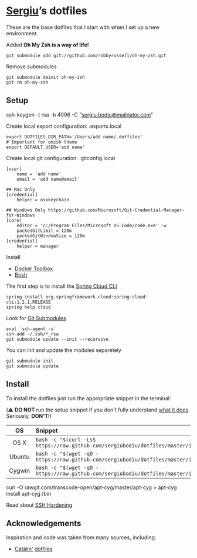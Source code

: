 # [Sergiu](https://github.com/sergiubodiu)’s dotfiles

These are the base dotfiles that I start with when I set up a
new environment.

Added __Oh My Zsh is a way of life!__

    git submodule add git://github.com/robbyrussell/oh-my-zsh.git

Remove submodules

    git submodule deinit oh-my-zsh
    git rm oh-my-zsh

## Setup

ssh-keygen -t rsa -b 4096 -C "sergiu.bodiu@mailnator.com"

Create local export configuration: .exports.local

    export DOTFILES_DIR_PATH='/Users/add name/.dotfiles'
    # Important for omzsh theme
    export DEFAULT_USER='add name'

Create local git configuration: .gitconfig.local

    [user]
        name = 'add name'
        email = 'add name@email'

    ## Mac Only
    [credential]
        helper = osxkeychain
    
    ## Windows Only https://github.com/Microsoft/Git-Credential-Manager-for-Windows
    [core]
        editor = 'c:/Program Files/Microsoft VS Code/code.exe' -w
        packedGitLimit = 128m
        packedGitWindowSize = 128m
    [credential]
        helper = manager

Install
   * [Docker Toolbox](https://www.docker.com/products/docker-toolbox)
   * [Bosh](http://bosh.io)

The first step is to install the [Spring Cloud CLI](https://github.com/spring-cloud/spring-cloud-cli)̨

    spring install org.springframework.cloud:spring-cloud-cli:1.2.1.RELEASE
    spring help cloud

Look for [Git Submodules](.gitmodules)

    eval `ssh-agent -s`
    ssh-add ~/.ssh/*_rsa
    git submodule update --init --recursive

You can init and update the modules separetely

    git submodule init
    git submodule update

## Install

To install the dotfiles just run the appropriate snippet in the
terminal:

(:warning: **DO NOT** run the setup snippet if you don't fully
understand [what it does](main.sh). Seriously, **DON'T**!)

| OS | Snippet |
|:---:|:---|
| OS X | `bash -c "$(curl -LsS https://raw.github.com/sergiubodiu/dotfiles/master/install/main.sh)"` |
| Ubuntu | `bash -c "$(wget -qO - https://raw.github.com/sergiubodiu/dotfiles/master/install/main.sh)"` |
| Cygwin | `bash -c "$(wget -qO - https://raw.github.com/sergiubodiu/dotfiles/master/install/main.sh)"` |

curl -O rawgit.com/transcode-open/apt-cyg/master/apt-cyg > apt-cyg
install apt-cyg /bin

Read about [SSH Hardening](https://medium.com/@jasonrigden/hardening-ssh-1bcb99cd4cef)

## Acknowledgements

Inspiration and code was taken from many sources, including:

* [Cătălin'](https://github.com/alrra)
  [dotfiles](https://github.com/alrra/dotfiles)
